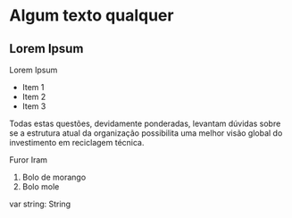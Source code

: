 # Algum texto qualquer

## Lorem Ipsum
Lorem Ipsum

- Item 1
- Item 2
- Item 3

Todas estas questões, devidamente ponderadas, levantam dúvidas sobre se a estrutura atual da organização possibilita uma melhor visão global do investimento em reciclagem técnica.

Furor Iram

1. Bolo de morango
2. Bolo mole

var string: String
